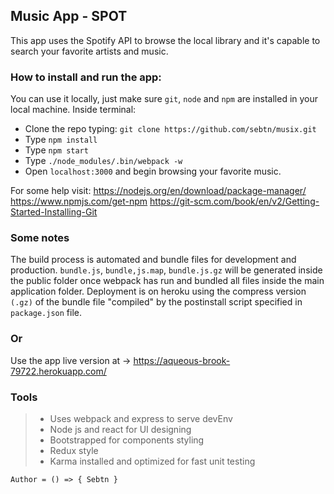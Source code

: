 ## Music App - SPOT
This app uses the Spotify API to browse the local library  and it's capable to search your favorite artists and music.

### How to install and run the app:

You can use it locally, just make sure ```git```, ```node``` and ```npm``` are installed in your local machine. Inside terminal:
+ Clone the repo typing: ```git clone https://github.com/sebtn/musix.git```
+ Type ```npm install```
+ Type ```npm start```
+ Type ```./node_modules/.bin/webpack -w```
+ Open ```localhost:3000``` and begin browsing your favorite music.

For some help visit: 
https://nodejs.org/en/download/package-manager/
https://www.npmjs.com/get-npm
https://git-scm.com/book/en/v2/Getting-Started-Installing-Git

### Some notes
The build process is automated and bundle files for development and production. ```bundle.js```, ```bundle,js.map```, ```bundle.js.gz``` will be generated inside the public folder once webpack has run and bundled all files inside the main application folder.
Deployment is on heroku using the compress version ```(.gz)``` of the bundle file "compiled" by the postinstall script specified in ```package.json``` file. 

### Or
Use the app live version at -> https://aqueous-brook-79722.herokuapp.com/

### Tools
>+ Uses webpack and express to serve devEnv
>+ Node js and react for UI designing
>+ Bootstrapped for components styling 
>+ Redux style
>+ Karma installed and optimized for fast unit testing  

`` Author = () => { Sebtn } ``